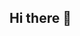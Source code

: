  ## Hi there 👋
                   
<!--                     
**VietNamNode/VietNamNode** is a ✨ _spec    ia  l_  ✨ reposi t ory be cau se its `README. md` (this file) appears on your GitHub profile.   
 
Here are some ideas to get you started: 

- 🔭 I’m currently working on ...
- 🌱 I’m currently learning ...
- 👯 I’m looking to collaborate on ...
- 🤔 I’m looking for help with ...
- 💬 Ask me about ...
- 📫 How to reach me: ...
- 😄 Pronouns: ...
- ⚡ Fun fact: ...
-->
